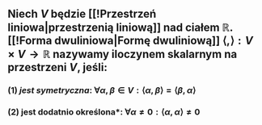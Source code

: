 ## Niech $V$ będzie [[!Przestrzeń liniowa|przestrzenią liniową]] nad ciałem $\mathbb{R}$. [[!Forma dwuliniowa|Formę dwuliniową]] $\langle,\rangle: V \times V \rightarrow \mathbb{R}$ nazywamy **iloczynem skalarnym** na przestrzeni $V$, jeśli:
###  (1) *jest symetryczna*: $\forall{\alpha,\beta \in V} :\langle\alpha,\beta\rangle=\langle\beta,\alpha\rangle$
### (2) jest dodatnio określona*: $\forall{\alpha \neq 0}: \langle\alpha,\alpha\rangle \neq 0$
